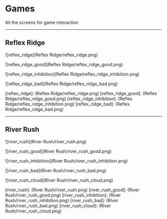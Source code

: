 # Games

All the screens for game interaction

---

## Reflex Ridge

![reflex_ridge](Reflex Ridge/reflex_ridge.png)

![reflex_ridge_good](Reflex Ridge/reflex_ridge_good.png)

![reflex_ridge_inhibition](Reflex Ridge/reflex_ridge_inhibition.png)

![reflex_ridge_bad](Reflex Ridge/reflex_ridge_bad.png)

[reflex_ridge]: (Reflex Ridge/reflex_ridge.png)
[reflex_ridge_good]: (Reflex Ridge/reflex_ridge_good.png)
[reflex_ridge_inhibition]: (Reflex Ridge/reflex_ridge_inhibition.png)
[reflex_ridge_bad]: (Reflex Ridge/reflex_ridge_bad.png)

---

## River Rush

![river_rush](River Rush/river_rush.png)

![river_rush_good](River Rush/river_rush_good.png)

![river_rush_inhibition](River Rush/river_rush_inhibition.png)

![river_rush_bad](River Rush/river_rush_bad.png)

![river_rush_cloud](River Rush/river_rush_cloud.png)

[river_rush]: (River Rush/river_rush.png)
[river_rush_good]: (River Rush/river_rush_good.png)
[river_rush_inhibition]: (River Rush/river_rush_inhibition.png)
[river_rush_bad]: (River Rush/river_rush_bad.png)
[river_rush_cloud]: (River Rush/river_rush_cloud.png)
